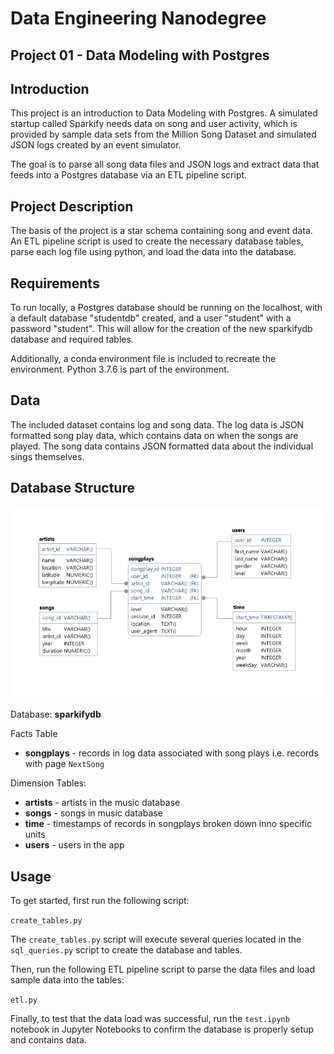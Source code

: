 # Data Engineering Nanodegree
## Project 01 - Data Modeling with Postgres

## Introduction

This project is an introduction to Data Modeling with Postgres. A simulated
startup called Sparkify needs data on song and user activity, which is provided
by sample data sets from the Million Song Dataset and simulated JSON logs
created by an event simulator.

The goal is to parse all song data files and JSON logs and extract data that
feeds into a Postgres database via an ETL pipeline script.

## Project Description

The basis of the project is a star schema containing song and event data.
An ETL pipeline script is used to create the necessary database tables, parse
each log file using python, and load the data into the database.

## Requirements

To run locally, a Postgres database should be running on the localhost, with a
default database "studentdb" created, and a user "student" with a password
"student".  This will allow for the creation of the new sparkifydb database and
required tables.

Additionally, a conda environment file is included to recreate the environment.
Python 3.7.6 is part of the environment.

## Data

The included dataset contains log and song data. The log data is JSON formatted
song play data, which contains data on when the songs are played.  The song data
contains JSON formatted data about the individual sings themselves.

## Database Structure

![](images/sparkifydb_erd.png)

Database: **sparkifydb**

Facts Table
* **songplays** - records in log data associated with song plays i.e. records with
page `NextSong`

Dimension Tables:
* **artists** - artists in the music database
* **songs** - songs in music database
* **time** - timestamps of records in songplays broken down inno specific units
* **users** - users in the app

## Usage

To get started, first run the following script:

`create_tables.py`

The `create_tables.py` script will execute several queries located in the
`sql_queries.py` script to create the database and tables.

Then, run the following ETL pipeline script to parse the data files and load
sample data into the tables:

`etl.py`

Finally, to test that the data load was successful, run the `test.ipynb` notebook
in Jupyter Notebooks to confirm the database is properly setup and contains data.
